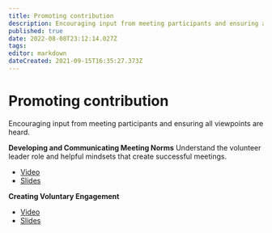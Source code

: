 ```yaml
---
title: Promoting contribution
description: Encouraging input from meeting participants and ensuring all viewpoints are heard.
published: true
date: 2022-08-08T23:12:14.027Z
tags: 
editor: markdown
dateCreated: 2021-09-15T16:35:27.373Z
---
```


# Promoting contribution
Encouraging input from meeting participants and ensuring all viewpoints are heard.

**Developing and Communicating Meeting Norms**
Understand the volunteer leader role and helpful mindsets that create successful meetings.
+ [Video](https://youtu.be/2ApFp4Ny1qY)
+ [Slides](https://drive.google.com/file/d/1UkCqchO5oHz15xIzrKHF2Wd9-b3P-mI5/view?usp=sharing)

**Creating Voluntary Engagement**
+ [Video](https://youtu.be/vpK6EZ1RLhY)
+ [Slides](https://drive.google.com/file/d/10ydghtWb3L6LPQP0qDiz4Af0UKt329jL/view?usp=sharing)
  